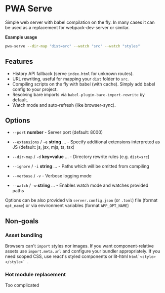 # PWA Serve

Simple web server with babel compilation on the fly. In many cases it can be used as a replacement for webpack-dev-server or similar.

**Example usage**

```sh
pwa-serve --dir-map "dist=src" --watch "src" --watch "styles"
```

## Features

* History API fallback (serve `index.html` for unknown routes).
* URL rewriting, useful for mapping your `dist` folder to `src`.
* Compiling scripts on the fly with babel (with cache). Simply add babel config to your project.
* Resolving bare imports via `babel-plugin-bare-import-rewrite` by default.
* Watch mode and auto-refresh (like browser-sync).

## Options

* `--port` **number** -
  Server port (default: 8000)

* `--extensions` / `-e` **string** ... -
  Specify additional extensions interpreted as JS (default: js, jsx, mjs, ts, tsx)

* `--dir-map` / `-d` **key=value** ... -
  Directory rewrite rules (e.g. `dist=src`)

* `--ignore` / `-i` **string** ... -
  Paths which will be omitted from compiling

* `--verbose` / `-v` -
  Verbose logging mode

* `--watch` / `-w` **string** ... -
  Enables watch mode and watches provided paths

Options can be also provided via `server.config.json` (or `.toml`) file (format `opt_name`) or via environment variables (format `APP_OPT_NAME`)

## Non-goals

### Asset bundling

Browsers can't `import` styles nor images. If you want component-relative assets use `import.meta.url` and configure your bundler appropriately. If you need scoped CSS, use react's styled components or lit-html ``html`<style></style>` ``.

### Hot module replacement

Too complicated
